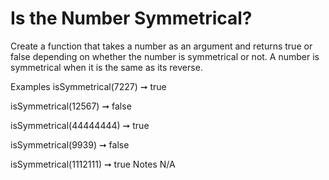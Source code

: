 # Is the Number Symmetrical?

Create a function that takes a number as an argument and returns true or false depending on whether the number is symmetrical or not. A number is symmetrical when it is the same as its reverse.

Examples
isSymmetrical(7227) ➞ true

isSymmetrical(12567) ➞ false

isSymmetrical(44444444) ➞ true

isSymmetrical(9939) ➞ false

isSymmetrical(1112111) ➞ true
Notes
N/A

